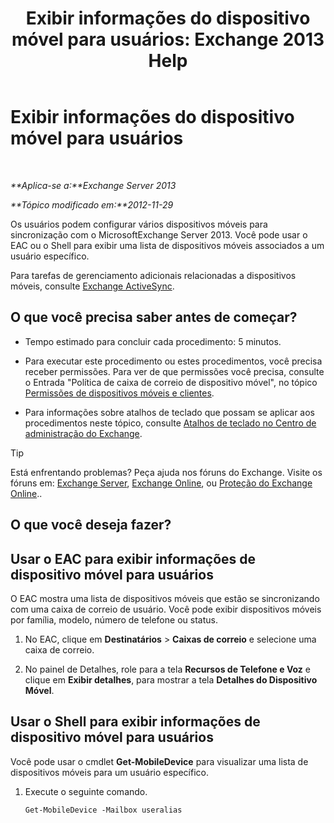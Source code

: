 ﻿---
title: 'Exibir informações do dispositivo móvel para usuários: Exchange 2013 Help'
TOCTitle: Exibir informações do dispositivo móvel para usuários
ms:assetid: 4fd263c0-ad61-416c-bd68-339bf66605cf
ms:mtpsurl: https://technet.microsoft.com/pt-br/library/Aa997974(v=EXCHG.150)
ms:contentKeyID: 50485571
ms.date: 05/22/2018
mtps_version: v=EXCHG.150
ms.translationtype: MT
---

# Exibir informações do dispositivo móvel para usuários

 

_**Aplica-se a:**Exchange Server 2013_

_**Tópico modificado em:**2012-11-29_

Os usuários podem configurar vários dispositivos móveis para sincronização com o MicrosoftExchange Server 2013. Você pode usar o EAC ou o Shell para exibir uma lista de dispositivos móveis associados a um usuário específico.

Para tarefas de gerenciamento adicionais relacionadas a dispositivos móveis, consulte [Exchange ActiveSync](exchange-activesync-exchange-2013-help.md).

## O que você precisa saber antes de começar?

  - Tempo estimado para concluir cada procedimento: 5 minutos.

  - Para executar este procedimento ou estes procedimentos, você precisa receber permissões. Para ver de que permissões você precisa, consulte o Entrada "Política de caixa de correio de dispositivo móvel", no tópico [Permissões de dispositivos móveis e clientes](clients-and-mobile-devices-permissions-exchange-2013-help.md).

  - Para informações sobre atalhos de teclado que possam se aplicar aos procedimentos neste tópico, consulte [Atalhos de teclado no Centro de administração do Exchange](keyboard-shortcuts-in-the-exchange-admin-center-exchange-online-protection-help.md).


> [!TIP]
> Está enfrentando problemas? Peça ajuda nos fóruns do Exchange. Visite os fóruns em: <A href="https://go.microsoft.com/fwlink/p/?linkid=60612">Exchange Server</A>, <A href="https://go.microsoft.com/fwlink/p/?linkid=267542">Exchange Online</A>, ou <A href="https://go.microsoft.com/fwlink/p/?linkid=285351">Proteção do Exchange Online</A>..



## O que você deseja fazer?

## Usar o EAC para exibir informações de dispositivo móvel para usuários

O EAC mostra uma lista de dispositivos móveis que estão se sincronizando com uma caixa de correio de usuário. Você pode exibir dispositivos móveis por família, modelo, número de telefone ou status.

1.  No EAC, clique em **Destinatários** \> **Caixas de correio** e selecione uma caixa de correio.

2.  No painel de Detalhes, role para a tela **Recursos de Telefone e Voz** e clique em **Exibir detalhes**, para mostrar a tela **Detalhes do Dispositivo Móvel**.

## Usar o Shell para exibir informações de dispositivo móvel para usuários

Você pode usar o cmdlet **Get-MobileDevice** para visualizar uma lista de dispositivos móveis para um usuário específico.

1.  Execute o seguinte comando.
    
        Get-MobileDevice -Mailbox useralias

